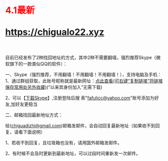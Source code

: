 <font color=red><h1>4.1最新</font><br><br>
https://chigualo22.xyz</h1><br><br>目前已经发布了2种找回地址的方式，其中2种不需要翻墙，强烈推荐Skype（微软旗下的一款类似QQ的软件）：

一、Skype（强烈推荐，不用翻墙！不用翻墙！不用翻墙！），支持电脑及手机：
1、通过群组获取，此账号昵称就是最新网址：<a href="https://join.skype.com/yraq4UToDVxe" target="_blank">点此查看(可右键“复制链接”将链接保存常用处另外收藏)</a>(“以来宾身份加入”无需下载)

2、可以【<a href="https://www.skype.com" target="_blank">下载Skype</a>】,注册登陆后搜 索"fafulicc@yahoo.com"账号添加为好友,加好友更稳当

二、邮箱找回最新地址方式：

给(chiguadizhi@gmail.com)邮箱发邮件，会自动回复最新地址（如果收不到回复，请看下面说明）

1、若收不到回复，且垃圾箱也没有，请用国外邮箱发邮件。

2、有时候不会及时更新到最新地址，可以过段时间重新发一次邮件。
